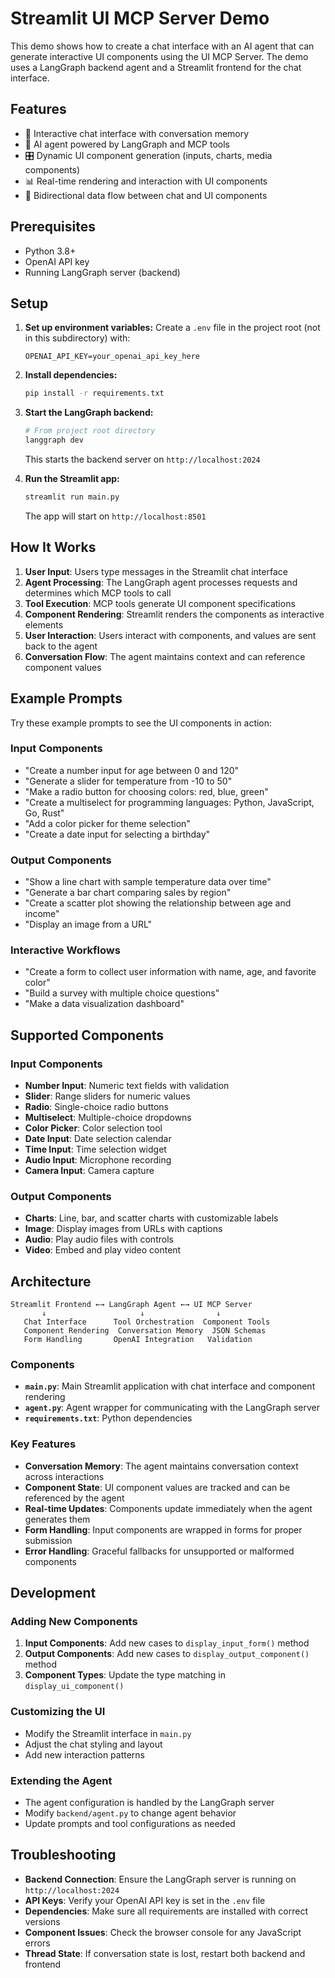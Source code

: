 # Streamlit UI MCP Server Demo

This demo shows how to create a chat interface with an AI agent that can generate interactive UI components using the UI MCP Server. The demo uses a LangGraph backend agent and a Streamlit frontend for the chat interface.

## Features

- 💬 Interactive chat interface with conversation memory
- 🤖 AI agent powered by LangGraph and MCP tools
- 🎛️ Dynamic UI component generation (inputs, charts, media components)
- 📊 Real-time rendering and interaction with UI components
- 🔄 Bidirectional data flow between chat and UI components

## Prerequisites

- Python 3.8+
- OpenAI API key
- Running LangGraph server (backend)

## Setup

1. **Set up environment variables:**
   Create a `.env` file in the project root (not in this subdirectory) with:
   ```
   OPENAI_API_KEY=your_openai_api_key_here
   ```

2. **Install dependencies:**
   ```bash
   pip install -r requirements.txt
   ```

3. **Start the LangGraph backend:**
   ```bash
   # From project root directory
   langgraph dev
   ```
   This starts the backend server on `http://localhost:2024`

4. **Run the Streamlit app:**
   ```bash
   streamlit run main.py
   ```
   The app will start on `http://localhost:8501`

## How It Works

1. **User Input**: Users type messages in the Streamlit chat interface
2. **Agent Processing**: The LangGraph agent processes requests and determines which MCP tools to call
3. **Tool Execution**: MCP tools generate UI component specifications
4. **Component Rendering**: Streamlit renders the components as interactive elements
5. **User Interaction**: Users interact with components, and values are sent back to the agent
6. **Conversation Flow**: The agent maintains context and can reference component values

## Example Prompts

Try these example prompts to see the UI components in action:

### Input Components
- "Create a number input for age between 0 and 120"
- "Generate a slider for temperature from -10 to 50"
- "Make a radio button for choosing colors: red, blue, green"
- "Create a multiselect for programming languages: Python, JavaScript, Go, Rust"
- "Add a color picker for theme selection"
- "Create a date input for selecting a birthday"

### Output Components
- "Show a line chart with sample temperature data over time"
- "Generate a bar chart comparing sales by region"
- "Create a scatter plot showing the relationship between age and income"
- "Display an image from a URL"

### Interactive Workflows
- "Create a form to collect user information with name, age, and favorite color"
- "Build a survey with multiple choice questions"
- "Make a data visualization dashboard"

## Supported Components

### Input Components
- **Number Input**: Numeric text fields with validation
- **Slider**: Range sliders for numeric values
- **Radio**: Single-choice radio buttons
- **Multiselect**: Multiple-choice dropdowns
- **Color Picker**: Color selection tool
- **Date Input**: Date selection calendar
- **Time Input**: Time selection widget
- **Audio Input**: Microphone recording
- **Camera Input**: Camera capture

### Output Components
- **Charts**: Line, bar, and scatter charts with customizable labels
- **Image**: Display images from URLs with captions
- **Audio**: Play audio files with controls
- **Video**: Embed and play video content

## Architecture

```
Streamlit Frontend ←→ LangGraph Agent ←→ UI MCP Server
       ↓                     ↓                ↓
   Chat Interface      Tool Orchestration  Component Tools
   Component Rendering  Conversation Memory  JSON Schemas
   Form Handling       OpenAI Integration   Validation
```

### Components

- **`main.py`**: Main Streamlit application with chat interface and component rendering
- **`agent.py`**: Agent wrapper for communicating with the LangGraph server
- **`requirements.txt`**: Python dependencies

### Key Features

- **Conversation Memory**: The agent maintains conversation context across interactions
- **Component State**: UI component values are tracked and can be referenced by the agent
- **Real-time Updates**: Components update immediately when the agent generates them
- **Form Handling**: Input components are wrapped in forms for proper submission
- **Error Handling**: Graceful fallbacks for unsupported or malformed components

## Development

### Adding New Components

1. **Input Components**: Add new cases to `display_input_form()` method
2. **Output Components**: Add new cases to `display_output_component()` method
3. **Component Types**: Update the type matching in `display_ui_component()`

### Customizing the UI

- Modify the Streamlit interface in `main.py`
- Adjust the chat styling and layout
- Add new interaction patterns

### Extending the Agent

- The agent configuration is handled by the LangGraph server
- Modify `backend/agent.py` to change agent behavior
- Update prompts and tool configurations as needed

## Troubleshooting

- **Backend Connection**: Ensure the LangGraph server is running on `http://localhost:2024`
- **API Keys**: Verify your OpenAI API key is set in the `.env` file
- **Dependencies**: Make sure all requirements are installed with correct versions
- **Component Issues**: Check the browser console for any JavaScript errors
- **Thread State**: If conversation state is lost, restart both backend and frontend
